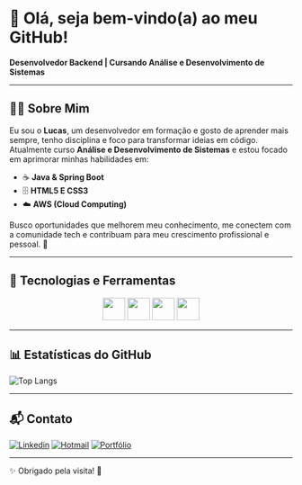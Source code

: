 # 👋 Olá, seja bem-vindo(a) ao meu GitHub!

**Desenvolvedor Backend | Cursando Análise e Desenvolvimento de Sistemas**

---

## 👨‍💻 Sobre Mim

Eu sou o **Lucas**, um desenvolvedor em formação e gosto de aprender mais sempre, tenho disciplina e foco para transformar ideias em código.  
Atualmente curso **Análise e Desenvolvimento de Sistemas** e estou focado em aprimorar minhas habilidades em:

- ☕ **Java & Spring Boot**
- 🗄️ **HTML5 E CSS3**
- ☁️ **AWS (Cloud Computing)**

Busco oportunidades que melhorem meu conhecimento, me conectem com a comunidade tech e contribuam para meu crescimento profissional e pessoal. 🚀

---

## 🚀 Tecnologias e Ferramentas
<p align="center">
  <img src="https://cdn.jsdelivr.net/gh/devicons/devicon/icons/java/java-original.svg" width="40"/> 
  <img src="https://cdn.jsdelivr.net/gh/devicons/devicon/icons/html5/html5-original.svg" width="40"/>
  <img src="https://cdn.jsdelivr.net/gh/devicons/devicon/icons/css3/css3-original.svg" width="40"/>
  <img src="https://cdn.jsdelivr.net/gh/devicons/devicon/icons/amazonwebservices/amazonwebservices-original-wordmark.svg" width="40"/>
</p>


---

## 📊 Estatísticas do GitHub
![Top Langs](https://github-readme-stats.vercel.app/api/top-langs/?username=lucasfariassz&layout=compact&theme=dracula)

---

## 📬 Contato
[![Linkedin](https://img.shields.io/badge/LinkedIn-blue?style=for-the-badge&logo=linkedin)](https://www.linkedin.com/in/lucasfariassz/)
[![Hotmail](https://img.shields.io/badge/Email-red?style=for-the-badge&logo=gmail)](mailto:lucasmoreira16@hotmail.com)
[![Portfólio](https://img.shields.io/badge/Portfólio-000?style=for-the-badge&logo=vercel)](https://lucasfariassz.github.io/PROJETOPORTFOLIO/)

---

✨ Obrigado pela visita! 💜
